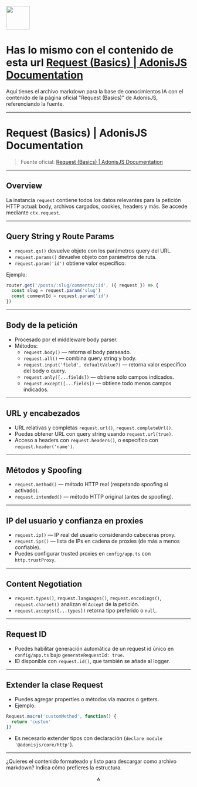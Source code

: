 <img src="https://r2cdn.perplexity.ai/pplx-full-logo-primary-dark%402x.png" style="height:64px;margin-right:32px"/>

# Has lo mismo con el contenido de esta url [Request (Basics) | AdonisJS Documentation](https://docs.adonisjs.com/guides/basics/request)

Aquí tienes el archivo markdown para la base de conocimientos IA con el contenido de la página oficial "Request (Basics)" de AdonisJS, referenciando la fuente.

***

# Request (Basics) | AdonisJS Documentation

> Fuente oficial: [Request (Basics) | AdonisJS Documentation](https://docs.adonisjs.com/)

***

## Overview

La instancia `request` contiene todos los datos relevantes para la petición HTTP actual: body, archivos cargados, cookies, headers y más. Se accede mediante `ctx.request`.

***

## Query String y Route Params

- `request.qs()` devuelve objeto con los parámetros query del URL.
- `request.params()` devuelve objeto con parámetros de ruta.
- `request.param('id')` obtiene valor específico.

Ejemplo:

```js
router.get('/posts/:slug/comments/:id', ({ request }) => {
  const slug = request.param('slug')
  const commentId = request.param('id')
})
```


***

## Body de la petición

- Procesado por el middleware body parser.
- Métodos:
    - `request.body()` — retorna el body parseado.
    - `request.all()` — combina query string y body.
    - `request.input('field', defaultValue?)` — retorna valor específico del body o query.
    - `request.only([...fields])` — obtiene sólo campos indicados.
    - `request.except([...fields])` — obtiene todo menos campos indicados.

***

## URL y encabezados

- URL relativas y completas `request.url()`, `request.completeUrl()`.
- Puedes obtener URL con query string usando `request.url(true)`.
- Acceso a headers con `request.headers()`, o específico con `request.header('name')`.

***

## Métodos y Spoofing

- `request.method()` — método HTTP real (respetando spoofing si activado).
- `request.intended()` — método HTTP original (antes de spoofing).

***

## IP del usuario y confianza en proxies

- `request.ip()` — IP real del usuario considerando cabeceras proxy.
- `request.ips()` — lista de IPs en cadena de proxies (de más a menos confiable).
- Puedes configurar trusted proxies en `config/app.ts` con `http.trustProxy`.

***

## Content Negotiation

- `request.types()`, `request.languages()`, `request.encodings()`, `request.charset()` analizan el `Accept` de la petición.
- `request.accepts([...types])` retorna tipo preferido o `null`.

***

## Request ID

- Puedes habilitar generación automática de un request id único en `config/app.ts` bajo `generateRequestId: true`.
- ID disponible con `request.id()`, que también se añade al logger.

***

## Extender la clase Request

- Puedes agregar properties o métodos vía macros o getters.
- Ejemplo:

```ts
Request.macro('customMethod', function() {
  return 'custom'
})
```

- Es necesario extender tipos con declaración (`declare module '@adonisjs/core/http'`).

***

¿Quieres el contenido formateado y listo para descargar como archivo markdown? Indica cómo prefieres la estructura.

<div style="text-align: center">⁂</div>

[^1]: https://docs.adonisjs.com/guides/basics/request

